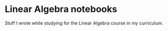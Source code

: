 # Linear Algebra notebooks
Stuff I wrote while studying for the Linear Algebra course in my curriculum.
